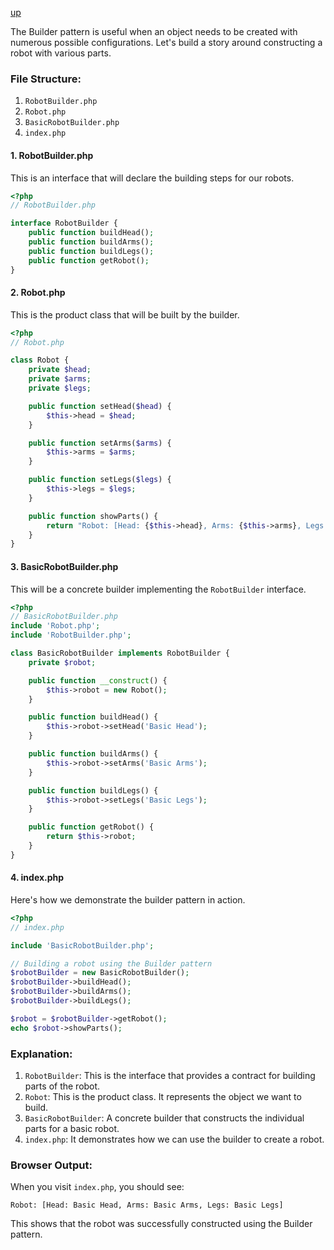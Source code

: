 [up](../README.md)

The Builder pattern is useful when an object needs to be created with numerous possible configurations. Let's build a story around constructing a robot with various parts.

### File Structure:

1. `RobotBuilder.php`
2. `Robot.php`
3. `BasicRobotBuilder.php`
4. `index.php`

#### 1. RobotBuilder.php

This is an interface that will declare the building steps for our robots.

```php
<?php
// RobotBuilder.php

interface RobotBuilder {
    public function buildHead();
    public function buildArms();
    public function buildLegs();
    public function getRobot();
}
```

#### 2. Robot.php

This is the product class that will be built by the builder.

```php
<?php
// Robot.php

class Robot {
    private $head;
    private $arms;
    private $legs;

    public function setHead($head) {
        $this->head = $head;
    }

    public function setArms($arms) {
        $this->arms = $arms;
    }

    public function setLegs($legs) {
        $this->legs = $legs;
    }

    public function showParts() {
        return "Robot: [Head: {$this->head}, Arms: {$this->arms}, Legs: {$this->legs}]";
    }
}
```

#### 3. BasicRobotBuilder.php

This will be a concrete builder implementing the `RobotBuilder` interface.

```php
<?php
// BasicRobotBuilder.php
include 'Robot.php';
include 'RobotBuilder.php';

class BasicRobotBuilder implements RobotBuilder {
    private $robot;

    public function __construct() {
        $this->robot = new Robot();
    }

    public function buildHead() {
        $this->robot->setHead('Basic Head');
    }

    public function buildArms() {
        $this->robot->setArms('Basic Arms');
    }

    public function buildLegs() {
        $this->robot->setLegs('Basic Legs');
    }

    public function getRobot() {
        return $this->robot;
    }
}
```

#### 4. index.php

Here's how we demonstrate the builder pattern in action.

```php
<?php
// index.php

include 'BasicRobotBuilder.php';

// Building a robot using the Builder pattern
$robotBuilder = new BasicRobotBuilder();
$robotBuilder->buildHead();
$robotBuilder->buildArms();
$robotBuilder->buildLegs();

$robot = $robotBuilder->getRobot();
echo $robot->showParts();
```

### Explanation:

1. `RobotBuilder`: This is the interface that provides a contract for building parts of the robot.
2. `Robot`: This is the product class. It represents the object we want to build.
3. `BasicRobotBuilder`: A concrete builder that constructs the individual parts for a basic robot.
4. `index.php`: It demonstrates how we can use the builder to create a robot.

### Browser Output:

When you visit `index.php`, you should see:

```
Robot: [Head: Basic Head, Arms: Basic Arms, Legs: Basic Legs]
```

This shows that the robot was successfully constructed using the Builder pattern.
